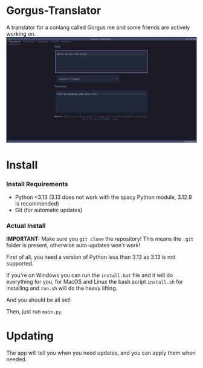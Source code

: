 # Gorgus-Translator
A translator for a conlang called Gorgus me and some friends are actively working on.
![An image of the translating showing the sentence "Hello! Do you like pizza?" being translated.](/resources/screenshot.png)

# Install

### Install Requirements
- Python <3.13 (3.13 does not work with the spacy Python module, 3.12.9 is recommended)
- Git (for automatic updates)

### Actual Install
**IMPORTANT:** Make sure you `git clone` the repository! This means the `.git` folder is present, otherwise auto-updates won't work!

First of all, you need a version of Python less than 3.13 as 3.13 is not supported.

If you're on Windows you can run the `install.bat` file and it will do everything for you,
for MacOS and Linux the bash script `install.sh` for installing and `run.sh` will do the heavy lifting.

And you should be all set!

Then, just run `main.py`.

# Updating
The app will tell you when you need updates, and you can apply them when needed.